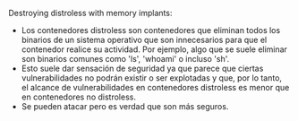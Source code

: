 Destroying distroless with memory implants:

- Los contenedores distroless son contenedores que eliminan todos los binarios de un sistema operativo que son innecesarios para que el contenedor realice su actividad. Por ejemplo, algo que se suele eliminar son binarios comunes como 'ls', 'whoami' o incluso 'sh'.
- Esto suele dar sensación de seguridad ya que parece que ciertas vulnerabilidades no podrán existir o ser explotadas y que, por lo tanto, el alcance de vulnerabilidades en contenedores distroless es menor que en contenedores no distroless.
- Se pueden atacar pero es verdad que son más seguros.
